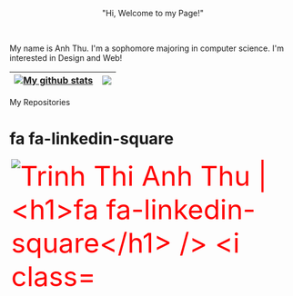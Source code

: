 <p align="center">"Hi, Welcome to my Page!"</p>

<br />

My name is Anh Thu. I'm a sophomore majoring in computer science. I'm interested in Design and Web!


| <a href="https://github.com/thuttat/github-readme-stats"><img align="center" src="https://github-readme-stats.vercel.app/api?username=thuttat&show_icons=true&include_all_commits=true&theme=buefy&hide_border=true" alt="My github stats" /></a> | <a href="https://github.com/thuttat/github-readme-stats"><img align="center" src="https://github-readme-stats.vercel.app/api/top-langs/?username=thuttat&layout=compact&theme=buefy&hide_border=true" /></a> |
| ------------- | ------------- |

My Repositories

<h1>fa fa-linkedin-square</h1>
<a href="www.linkedin.com/in/trịnh-thị-anh-thư">
  <img align="right" alt="Trinh Thi Anh Thu | <h1>fa fa-linkedin-square</h1> />
  <i class="fa fa-linkedin-square" style="font-size:48px;color:red"></i> 
</a>
